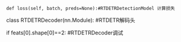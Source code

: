     def loss(self, batch, preds=None):#RTDETRDetectionModel 计算损失



class RTDETRDecoder(nn.Module): #RTDETR解码头


if feats[0].shape[0]==2: #RTDETRDecoder调试